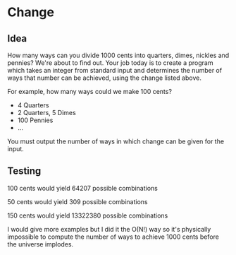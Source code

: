 Change
======
Idea
-----
How many ways can you divide 1000 cents into quarters, dimes, nickles and pennies? We're about to find out. Your job today is to create a program which takes an integer from standard input and determines the number of ways that number can be achieved, using the change listed above.

For example, how many ways could we make 100 cents? 
* 4 Quarters
* 2 Quarters, 5 Dimes
* 100 Pennies
* ...

You must output the number of ways in which change can be given for the input.

Testing
-----
100 cents would yield 64207 possible combinations

50 cents would yield 309 possible combinations

150 cents would yield 13322380 possible combinations

I would give more examples but I did it the O(N!) way so it's physically impossible to compute the number of ways to achieve 1000 cents before the universe implodes.